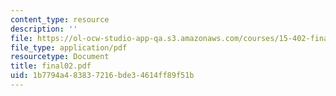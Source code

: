 ```yaml
---
content_type: resource
description: ''
file: https://ol-ocw-studio-app-qa.s3.amazonaws.com/courses/15-402-finance-theory-ii-spring-2003/1b7794a483837216bde34614ff89f51b_final02.pdf
file_type: application/pdf
resourcetype: Document
title: final02.pdf
uid: 1b7794a4-8383-7216-bde3-4614ff89f51b
---
```

